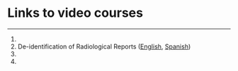 # Links to video courses
-------------------------

1. 
2. De-identification of Radiological Reports ([English](https://drive.google.com/file/d/1NWCm_rZ8T70JfTJiaHu_C9sqTgLEVPGu/view?usp=sharing), [Spanish](https://drive.google.com/file/d/1IvrqCE_OpGAa_jyWSHurzz4k4QW322NV/view?usp=sharing))
3.
4.

 
